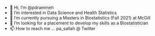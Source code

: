 - 👋 Hi, I’m @pdrammeh
- 👀 I’m interested in Data Science and Health Statistics
- 🌱 I’m currently pursuing a Masters in Biostatistics (Fall 2021) at McGill
- 💞️ I’m looking for a placement to develop my skills as a Biostatistician
- 📫 How to reach me ... pa_sallah @ Twitter

<!---
pdrammeh/pdrammeh is a ✨ special ✨ repository because its `README.md` (this file) appears on your GitHub profile.
You can click the Preview link to take a look at your changes.
--->
